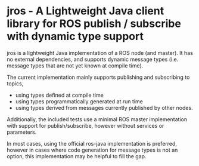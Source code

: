 jros - A Lightweight Java client library for ROS publish / subscribe with dynamic type support
==============================================================================================

jros is a lightweight Java implementation of a ROS node (and master). 
It has no external dependencies, and supports dynamic message types 
(i.e. message types that are not yet known at compile time).
 
The current implementation mainly supports publishing and subscribing to topics,
* using types defined at compile time
* using types programmatically generated at run time 
* using types derived from messages currently published by other nodes.

Additionally, the included tests use a minimal ROS master implementation 
with support for publish/subscribe, however without services or parameters.

In most cases, using the official ros-java implementation is preferred, 
however in cases where code generation for message types is not an option, 
this implementation may be helpful to fill the gap.
